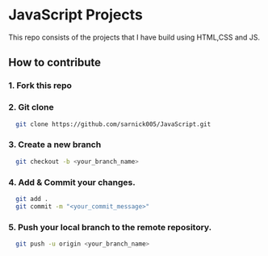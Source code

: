 
# JavaScript Projects

This repo consists of the projects that I have build using HTML,CSS and JS.


## How to contribute

### 1. Fork this repo
### 2. Git clone

```bash
  git clone https://github.com/sarnick005/JavaScript.git
```
### 3. Create a new branch 

```bash
  git checkout -b <your_branch_name>
```
### 4. Add & Commit your changes.
```bash
  git add .
  git commit -m "<your_commit_message>"
```
### 5. Push your local branch to the remote repository.
```bash
  git push -u origin <your_branch_name>
```
